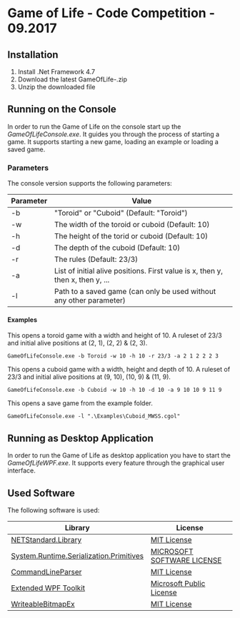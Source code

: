 # Game of Life - Code Competition - 09.2017

## Installation

1. Install .Net Framework 4.7
2. Download the latest GameOfLife-<Version>.zip
3. Unzip the downloaded file

## Running on the Console

In order to run the Game of Life on the console start up the *GameOfLifeConsole.exe*. It guides you through the process of starting a game. It supports starting a new game, loading an example or loading a saved game.

### Parameters

The console version supports the following parameters:

| Parameter | Value |
| - | - |
| -b | "Toroid" or "Cuboid" (Default: "Toroid") |
| -w | The width of the toroid or cuboid (Default: 10) |
| -h | The height of the torid or cuboid (Default: 10) |
| -d | The depth of the cuboid (Default: 10) |
| -r | The rules (Default: 23/3) |
| -a | List of initial alive positions. First value is x, then y, then x, then y, ... |
| -l | Path to a saved game (can only be used without any other parameter) |
    
#### Examples

This opens a toroid game with a width and height of 10. A ruleset of 23/3 and initial alive positions at (2, 1), (2, 2) & (2, 3).

    GameOfLifeConsole.exe -b Toroid -w 10 -h 10 -r 23/3 -a 2 1 2 2 2 3

This opens a cuboid game with a width, height and depth of 10. A ruleset of 23/3 and initial alive positions at (9, 10), (10, 9) & (11, 9).
 
    GameOfLifeConsole.exe -b Cuboid -w 10 -h 10 -d 10 -a 9 10 10 9 11 9

This opens a save game from the example folder.

    GameOfLifeConsole.exe -l ".\Examples\Cuboid_MWSS.cgol"

## Running as Desktop Application

In order to run the Game of Life as desktop application you have to start the *GameOfLifeWPF.exe*. It supports every feature through the graphical user interface.

## Used Software

The following software is used:

| Library | License |
| - | - |
| [NETStandard.Library](https://github.com/dotnet/standard) | [MIT License](https://github.com/dotnet/standard/blob/master/LICENSE.TXT) |
| [System.Runtime.Serialization.Primitives](https://www.microsoft.com/net) | [MICROSOFT SOFTWARE LICENSE](https://www.microsoft.com/net/dotnet_library_license.htm)
| [CommandLineParser](https://github.com/gsscoder/commandline) | [MIT License](https://github.com/gsscoder/commandline/blob/master/License.md) |
| [Extended WPF Toolkit](https://github.com/xceedsoftware/wpftoolkit) | [Microsoft Public License](https://github.com/xceedsoftware/wpftoolkit/blob/master/license.md) | 
| [WriteableBitmapEx](https://github.com/teichgraf/WriteableBitmapEx) | [MIT License](https://github.com/teichgraf/WriteableBitmapEx/blob/master/LICENSE) |